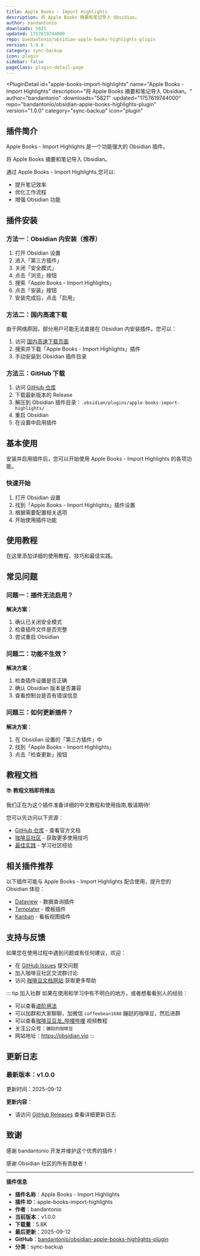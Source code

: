 ```yaml
---
title: Apple Books - Import Highlights
description: 将 Apple Books 摘要和笔记导入 Obsidian。
author: bandantonio
downloads: 5821
updated: 1757619744000
repo: bandantonio/obsidian-apple-books-highlights-plugin
version: 1.0.0
category: sync-backup
icon: plugin
sidebar: false
pageClass: plugin-detail-page
---
```


<PluginDetail
  id="apple-books-import-highlights"
  name="Apple Books - Import Highlights"
  description="将 Apple Books 摘要和笔记导入 Obsidian。"
  author="bandantonio"
  :downloads="5821"
  :updated="1757619744000"
  repo="bandantonio/obsidian-apple-books-highlights-plugin"
  version="1.0.0"
  category="sync-backup"
  icon="plugin"
>

<!-- AUTO_GENERATED_START -->
## 插件简介

Apple Books - Import Highlights 是一个功能强大的 Obsidian 插件。

将 Apple Books 摘要和笔记导入 Obsidian。

通过 Apple Books - Import Highlights,您可以:

- 提升笔记效率
- 优化工作流程
- 增强 Obsidian 功能

<!-- AUTO_GENERATED_END -->

<!-- AUTO_GENERATED_START -->
## 插件安装

### 方法一：Obsidian 内安装（推荐）

1. 打开 Obsidian 设置
2. 进入「第三方插件」
3. 关闭「安全模式」
4. 点击「浏览」按钮
5. 搜索「Apple Books - Import Highlights」
6. 点击「安装」按钮
7. 安装完成后，点击「启用」

### 方法二：国内高速下载

由于网络原因，部分用户可能无法直接在 Obsidian 内安装插件。您可以：

1. 访问 [国内高速下载页面](/zh/documentation/obsidian-plugins-download.html)
2. 搜索并下载「Apple Books - Import Highlights」插件
3. 手动安装到 Obsidian 插件目录

### 方法三：GitHub 下载

1. 访问 [GitHub 仓库](https://github.com/bandantonio/obsidian-apple-books-highlights-plugin)
2. 下载最新版本的 Release
3. 解压到 Obsidian 插件目录：`.obsidian/plugins/apple-books-import-highlights/`
4. 重启 Obsidian
5. 在设置中启用插件

## 基本使用

安装并启用插件后，您可以开始使用 Apple Books - Import Highlights 的各项功能。

### 快速开始

1. 打开 Obsidian 设置
2. 找到「Apple Books - Import Highlights」插件设置
3. 根据需要配置相关选项
4. 开始使用插件功能

<!-- AUTO_GENERATED_END -->

<!-- CUSTOM_CONTENT_START:tutorial -->
## 使用教程

在这里添加详细的使用教程、技巧和最佳实践。

<!-- CUSTOM_CONTENT_END:tutorial -->

<!-- SHARED_CONTENT_START -->
## 常见问题

### 问题一：插件无法启用？

**解决方案**：
1. 确认已关闭安全模式
2. 检查插件文件是否完整
3. 尝试重启 Obsidian

### 问题二：功能不生效？

**解决方案**：
1. 检查插件设置是否正确
2. 确认 Obsidian 版本是否兼容
3. 查看控制台是否有错误信息

### 问题三：如何更新插件？

**解决方案**：
1. 在 Obsidian 设置的「第三方插件」中
2. 找到「Apple Books - Import Highlights」
3. 点击「检查更新」按钮

## 教程文档

📚 **教程文档即将推出**

我们正在为这个插件准备详细的中文教程和使用指南,敬请期待!

您可以先访问以下资源：
- [GitHub 仓库](https://github.com/bandantonio/obsidian-apple-books-highlights-plugin) - 查看官方文档
- [咖啡豆社区](/zh/bases/) - 获取更多使用技巧
- [最佳实践](/zh/best-practices/) - 学习社区经验

## 相关插件推荐

以下插件可能与 Apple Books - Import Highlights 配合使用，提升您的 Obsidian 体验：

- [Dataview](/zh/plugins/dataview.html) - 数据查询插件
- [Templater](/zh/plugins/templater-obsidian.html) - 模板插件
- [Kanban](/zh/plugins/obsidian-kanban.html) - 看板视图插件

## 支持与反馈

如果您在使用过程中遇到问题或有任何建议，欢迎：

- 在 [GitHub Issues](https://github.com/bandantonio/obsidian-apple-books-highlights-plugin/issues) 提交问题
- 加入咖啡豆社区交流群讨论
- 访问 [咖啡豆文档网站](https://obsidian.vip) 获取更多帮助

::: tip 加入社群
如果在使用和学习中有不明白的地方，或者想看看别人的经验：
- 可以查看[进阶用法](/zh/advanced)
- 可以加群和大家聊聊，加微信 `coffeebean1688` 蹦跶的咖啡豆，然后进群
- 可以查看[咖啡豆豆龙_哔哩哔哩](https://space.bilibili.com/618777356) 视频教程
- 关注公众号：`蹦跶的咖啡豆`
- 网站地址：https://obsidian.vip
:::
<!-- SHARED_CONTENT_END -->

<!-- AUTO_GENERATED_START -->
## 更新日志

### 最新版本：v1.0.0

更新时间：2025-09-12

**更新内容**：
- 请访问 [GitHub Releases](https://github.com/bandantonio/obsidian-apple-books-highlights-plugin/releases) 查看详细更新日志

## 致谢

感谢 bandantonio 开发并维护这个优秀的插件！

感谢 Obsidian 社区的所有贡献者！

---

**插件信息**
- **插件名称**：Apple Books - Import Highlights
- **插件 ID**：apple-books-import-highlights
- **作者**：bandantonio
- **当前版本**：v1.0.0
- **下载量**：5.8K
- **最后更新**：2025-09-12
- **GitHub**：[bandantonio/obsidian-apple-books-highlights-plugin](https://github.com/bandantonio/obsidian-apple-books-highlights-plugin)
- **分类**：sync-backup
<!-- AUTO_GENERATED_END -->

</PluginDetail>


